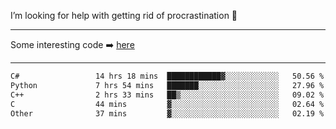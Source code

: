 I’m looking for help with getting rid of procrastination 🤔

-----

Some interesting code :arrow_right: [here](https://github.com/zhen8838/playground)

-----

<!--START_SECTION:waka-->

```txt
C#                 14 hrs 18 mins  ████████████▓░░░░░░░░░░░░   50.56 %
Python             7 hrs 54 mins   ███████░░░░░░░░░░░░░░░░░░   27.96 %
C++                2 hrs 33 mins   ██▒░░░░░░░░░░░░░░░░░░░░░░   09.02 %
C                  44 mins         ▓░░░░░░░░░░░░░░░░░░░░░░░░   02.64 %
Other              37 mins         ▓░░░░░░░░░░░░░░░░░░░░░░░░   02.19 %
```

<!--END_SECTION:waka-->

<!--
**zhen8838/zhen8838** is a ✨ _special_ ✨ repository because its `README.md` (this file) appears on your GitHub profile.

Here are some ideas to get you started:

- 🔭 I’m currently working on ...
- 🌱 I’m currently learning ...
- 👯 I’m looking to collaborate on ...
 ...
- 💬 Ask me about ...
- 📫 How to reach me: ...
- 😄 Pronouns: ...
- ⚡ Fun fact: ...
-->
